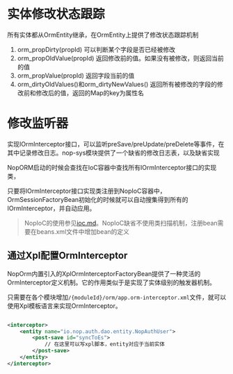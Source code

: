 # 实体修改状态跟踪

所有实体都从OrmEntity继承，在OrmEntity上提供了修改状态跟踪机制

1. orm_propDirty(propId) 可以判断某个字段是否已经被修改
2. orm_propOldValue(propId) 返回修改前的值。如果没有被修改，则返回当前的值
3. orm_propValue(propId) 返回字段当前的值
4. orm_dirtyOldValues()和orm_dirtyNewValues() 返回所有被修改的字段的修改前和修改后的值，返回的Map的key为属性名

# 修改监听器

实现IOrmInterceptor接口，可以监听preSave/preUpdate/preDelete等事件，在其中记录修改日志。nop-sys模块提供了一个缺省的修改日志表，以及缺省实现

NopORM启动的时候会查找在IoC容器中查找所有IOrmInterceptor接口的实现类，

只要将IOrmInterceptor接口实现类注册到NopIoC容器中，OrmSessionFactoryBean初始化的时候就可以自动搜集得到所有的IOrmInterceptor，并自动应用。

> NopIoC的使用参见[ioc.md](../ioc.md)。NopIoC缺省不使用类扫描机制，注册bean需要在beans.xml文件中增加bean的定义

## 通过Xpl配置OrmInterceptor

NopOrm内置引入的XplOrmInterceptorFactoryBean提供了一种灵活的OrmInterceptor定义机制。它的作用类似于是实现了实体级别的触发器机制。

只需要在各个模块增加`/{moduleId}/orm/app.orm-interceptor.xml`文件，就可以使用Xpl模板语言来实现OrmInterceptor。

````xml

<interceptor>
    <entity name="io.nop.auth.dao.entity.NopAuthUser">
        <post-save id="syncToEs">
            // 在这里可以写xpl脚本，entity对应于当前实体
        </post-save>
    </entity>
</interceptor>
````
